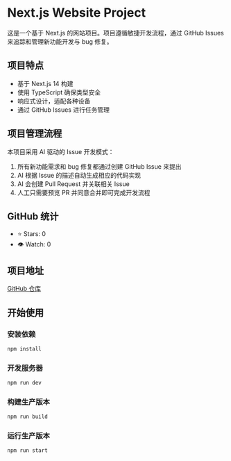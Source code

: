 # Next.js Website Project

这是一个基于 Next.js 的网站项目。项目遵循敏捷开发流程，通过 GitHub Issues 来追踪和管理新功能开发与 bug 修复。

## 项目特点

- 基于 Next.js 14 构建
- 使用 TypeScript 确保类型安全
- 响应式设计，适配各种设备
- 通过 GitHub Issues 进行任务管理

## 项目管理流程

本项目采用 AI 驱动的 Issue 开发模式：

1. 所有新功能需求和 bug 修复都通过创建 GitHub Issue 来提出
2. AI 根据 Issue 的描述自动生成相应的代码实现
3. AI 会创建 Pull Request 并关联相关 Issue
4. 人工只需要预览 PR 并同意合并即可完成开发流程

## GitHub 统计

- ⭐ Stars: 0
- 👁️ Watch: 0

## 项目地址

[GitHub 仓库](https://github.com/yanguoyu/nextjs-website)

## 开始使用

### 安装依赖

```bash
npm install
```

### 开发服务器

```bash
npm run dev
```

### 构建生产版本

```bash
npm run build
```

### 运行生产版本

```bash
npm run start
```
